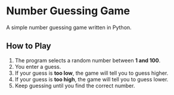 # Number Guessing Game
 
A simple number guessing game written in Python.

## How to Play
1. The program selects a random number between **1 and 100**.
2. You enter a guess. 
3. If your guess is **too low**, the game will tell you to guess higher.
4. If your guess is **too high**, the game will tell you to guess lower.
5. Keep guessing until you find the correct number. 

